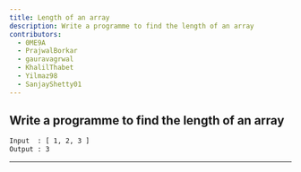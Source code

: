 ```yaml
---
title: Length of an array
description: Write a programme to find the length of an array
contributors:
  - 0ME9A
  - PrajwalBorkar
  - gauravagrwal
  - KhalilThabet
  - Yilmaz98
  - SanjayShetty01
---
```


## Write a programme to find the length of an array

```txt
Input  : [ 1, 2, 3 ]
Output : 3
```

---
